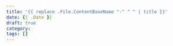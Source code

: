 ```yaml
---
title: '{{ replace .File.ContentBaseName "-" " " | title }}'
date: {{ .Date }}
draft: true
category:
tags: []
---
```

